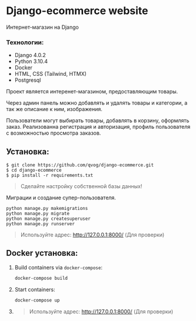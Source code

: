 # Django-ecommerce website
Интернет-магазин на Django

### Технологии:
- Django 4.0.2
- Python 3.10.4
- Docker
- HTML, CSS (Tailwind, HTMX)
- Postgresql

Проект является интеренет-магазином, предоставляющим товары.

Через админ панель можно добавлять и удалять товары и категории, а так же 
описание к ним, изображения.

Пользователи могут выбирать товары, добавлять в корзину, оформлять заказ. Реализованна регистрация и 
авторизация, профиль пользователя с возможностью просмотра заказов.


Установка:
--
```
$ git clone https://github.com/qvog/django-ecommerce.git
$ cd django-ecommerce
$ pip install -r requirements.txt
```

> Сделайте настройку собственной базы данных! 

Миграции и создание супер-пользователя.
```
python manage.py makemigrations
python manage.py migrate
python manage.py createsuperuser
python manage.py runserver
```

> Используйте адрес: http://127.0.0.1:8000/ (Для проверки) 

## Docker установка:

1. Build containers via `docker-compose`:

    ```bash
    docker-compose build
    ```

2. Start containers:

    ```bash
    docker-compose up
    ```

3. > Используйте адрес: http://127.0.0.1:8000/ (Для проверки) 




